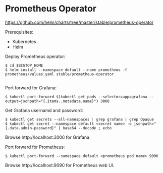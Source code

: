 # Prometheus Operator

https://github.com/helm/charts/tree/master/stable/prometheus-operator


Prerequisites:
- Kubernetes
- Helm

Deploy Prometheus operator:
```
$ cd $BIGTOP_HOME
$ helm install --namespace default --name prometheus -f prometheus/values.yaml stable/prometheus-operator
 
```

Port forward for Grafana:
```
$ kubectl port-forward $(kubectl get pods --selector=app=grafana --output=jsonpath="{.items..metadata.name}") 3000
```

Get Grafana usernamd and password:
```
$ kubectl get secrets --all-namespaces | grep grafana | grep Opaque
$ kubectl get secret --namespace default <secret name> -o jsonpath="{.data.admin-password}" | base64 --decode ; echo
```

Browse http://localhost:3000 for Grafana.

Port forward for Prometheus:
```
$ kubectl port-forward --namespace default <prometheus pod name> 9090

```

Browse http://localhost:9090 for Prometheus web UI.

